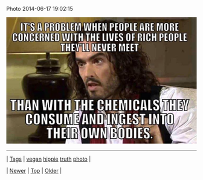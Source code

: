 <!--
title: Photo 2014-06-17 19
date: 2020-06-28T15:27:00.329Z
tags: vegan, hippie, truth, photo
-->


Photo 2014-06-17 19:02:15

![](89080496829-0.jpg)

<!--BOTTOM-POST-NAVIGATION-->
---

| [Tags](tags.md) | [vegan](tag-vegan.md) [hippie](tag-hippie.md) [truth](tag-truth.md) [photo](tag-photo.md) |

| [Newer](89061789952.md) | [Top](index.md) | [Older](89121097619.md) |